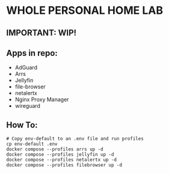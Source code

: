 # WHOLE PERSONAL HOME LAB 
## IMPORTANT: WIP!
## Apps in repo:
- AdGuard
- Arrs
- Jellyfin
- file-browser
- netalertx
- Nginx Proxy Manager
- wireguard

## How To:

```
# Copy env-default to an .env file and run profiles
cp env-default .env
docker compose --profiles arrs up -d
docker compose --profiles jellyfin up -d
docker compose --profiles netalertx up -d
docker compose --profiles filebrowser up -d
```

